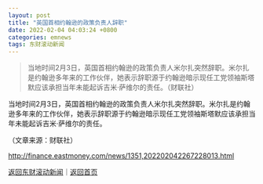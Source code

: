 ```yaml
---
layout: post
title: "英国首相约翰逊的政策负责人辞职"
date: 2022-02-04 04:03:24 +0800
categories: emnews
tags: 东财滚动新闻
---
```

> 当地时间2月3日，英国首相约翰逊的政策负责人米尔扎突然辞职。米尔扎是约翰逊多年来的工作伙伴，她表示辞职源于约翰逊暗示现任工党领袖斯塔默应该承担当年未能起诉吉米·萨维尔的责任。（财联社）

<p>当地时间2月3日，英国首相约翰逊的政策负责人米尔扎突然辞职。米尔扎是约翰逊多年来的工作伙伴，她表示辞职源于约翰逊暗示现任工党领袖斯塔默应该承担当年未能起诉吉米·萨维尔的责任。</p><p class="em_media">（文章来源：财联社）</p>

<http://finance.eastmoney.com/news/1351,202202042267228013.html>

[返回东财滚动新闻](//finews.withounder.com/emnews/)｜[返回首页](//finews.withounder.com/)